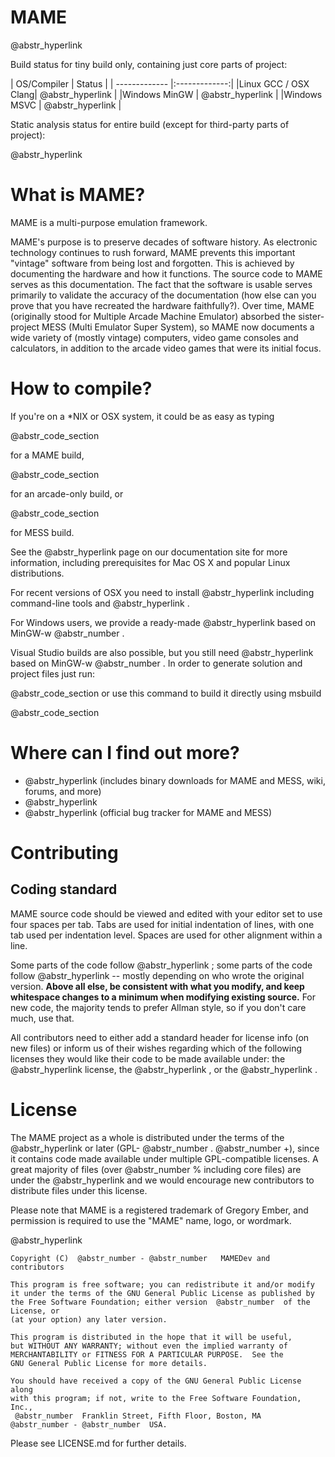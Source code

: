 # **MAME**

@abstr_hyperlink 

Build status for tiny build only, containing just core parts of project:

| OS/Compiler | Status | | ------------- |:-------------:| |Linux GCC / OSX Clang| @abstr_hyperlink | |Windows MinGW | @abstr_hyperlink | |Windows MSVC | @abstr_hyperlink |

Static analysis status for entire build (except for third-party parts of project):

@abstr_hyperlink 

# What is MAME?

MAME is a multi-purpose emulation framework.

MAME's purpose is to preserve decades of software history. As electronic technology continues to rush forward, MAME prevents this important "vintage" software from being lost and forgotten. This is achieved by documenting the hardware and how it functions. The source code to MAME serves as this documentation. The fact that the software is usable serves primarily to validate the accuracy of the documentation (how else can you prove that you have recreated the hardware faithfully?). Over time, MAME (originally stood for Multiple Arcade Machine Emulator) absorbed the sister-project MESS (Multi Emulator Super System), so MAME now documents a wide variety of (mostly vintage) computers, video game consoles and calculators, in addition to the arcade video games that were its initial focus.

# How to compile?

If you're on a *NIX or OSX system, it could be as easy as typing

@abstr_code_section 

for a MAME build,

@abstr_code_section 

for an arcade-only build, or

@abstr_code_section 

for MESS build.

See the @abstr_hyperlink page on our documentation site for more information, including prerequisites for Mac OS X and popular Linux distributions.

For recent versions of OSX you need to install @abstr_hyperlink including command-line tools and @abstr_hyperlink .

For Windows users, we provide a ready-made @abstr_hyperlink based on MinGW-w @abstr_number .

Visual Studio builds are also possible, but you still need @abstr_hyperlink based on MinGW-w @abstr_number . In order to generate solution and project files just run:

@abstr_code_section or use this command to build it directly using msbuild

@abstr_code_section 

# Where can I find out more?

  * @abstr_hyperlink (includes binary downloads for MAME and MESS, wiki, forums, and more)
  * @abstr_hyperlink 
  * @abstr_hyperlink (official bug tracker for MAME and MESS)



# Contributing

## Coding standard

MAME source code should be viewed and edited with your editor set to use four spaces per tab. Tabs are used for initial indentation of lines, with one tab used per indentation level. Spaces are used for other alignment within a line.

Some parts of the code follow @abstr_hyperlink ; some parts of the code follow @abstr_hyperlink -- mostly depending on who wrote the original version. **Above all else, be consistent with what you modify, and keep whitespace changes to a minimum when modifying existing source.** For new code, the majority tends to prefer Allman style, so if you don't care much, use that.

All contributors need to either add a standard header for license info (on new files) or inform us of their wishes regarding which of the following licenses they would like their code to be made available under: the @abstr_hyperlink license, the @abstr_hyperlink , or the @abstr_hyperlink .

# License

The MAME project as a whole is distributed under the terms of the @abstr_hyperlink or later (GPL- @abstr_number . @abstr_number +), since it contains code made available under multiple GPL-compatible licenses. A great majority of files (over @abstr_number % including core files) are under the @abstr_hyperlink and we would encourage new contributors to distribute files under this license.

Please note that MAME is a registered trademark of Gregory Ember, and permission is required to use the "MAME" name, logo, or wordmark.

@abstr_hyperlink 
    
    
    Copyright (C)  @abstr_number - @abstr_number   MAMEDev and contributors
    
    This program is free software; you can redistribute it and/or modify
    it under the terms of the GNU General Public License as published by
    the Free Software Foundation; either version  @abstr_number  of the License, or
    (at your option) any later version.
    
    This program is distributed in the hope that it will be useful,
    but WITHOUT ANY WARRANTY; without even the implied warranty of
    MERCHANTABILITY or FITNESS FOR A PARTICULAR PURPOSE.  See the
    GNU General Public License for more details.
    
    You should have received a copy of the GNU General Public License along
    with this program; if not, write to the Free Software Foundation, Inc.,
     @abstr_number  Franklin Street, Fifth Floor, Boston, MA  @abstr_number - @abstr_number  USA.
    

Please see LICENSE.md for further details.
